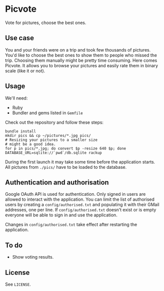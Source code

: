 Picvote
=======

Vote for pictures, choose the best ones.

Use case
--------

You and your friends were on a trip and took few thousands of pictures. You'd
like to choose the best ones to show them to people who missed the trip.
Choosing them manually might be pretty time consuming. Here comes Picvote.
It allows you to browse your pictures and easily rate them in binary scale (like
it or not).

Usage
-----

We'll need:

  * Ruby
  * Bundler and gems listed in `Gemfile`

Check out the repository and follow these steps:

    bundle install
    mkdir pics && cp ~/pictures/*.jpg pics/
    # Resizing your pictures to a smaller size
    # might be a good idea.
    for p in pics/*.jpg; do convert $p -resize 640 $p; done
    DATABASE_URL=sqlite://`pwd`/db.sqlite rackup

During the first launch it may take some time before the application starts. All
pictures from `./pics/` have to be loaded to the database.

Authentication and authorisation
--------------------------------

Google OAuth API is used for authentication. Only signed in users are allowed to
interact with the application. You can limit the list of authorised users by
creating a `config/authorised.txt` and populating it with their GMail addresses,
one per line. If `config/authorised.txt` doesn't exist or is empty everyone will
be able to sign in and use the application.

Changes in `config/authorised.txt` take effect after restarting the application.

To do
-----

  * Show voting results.

License
-------

See `LICENSE`.
